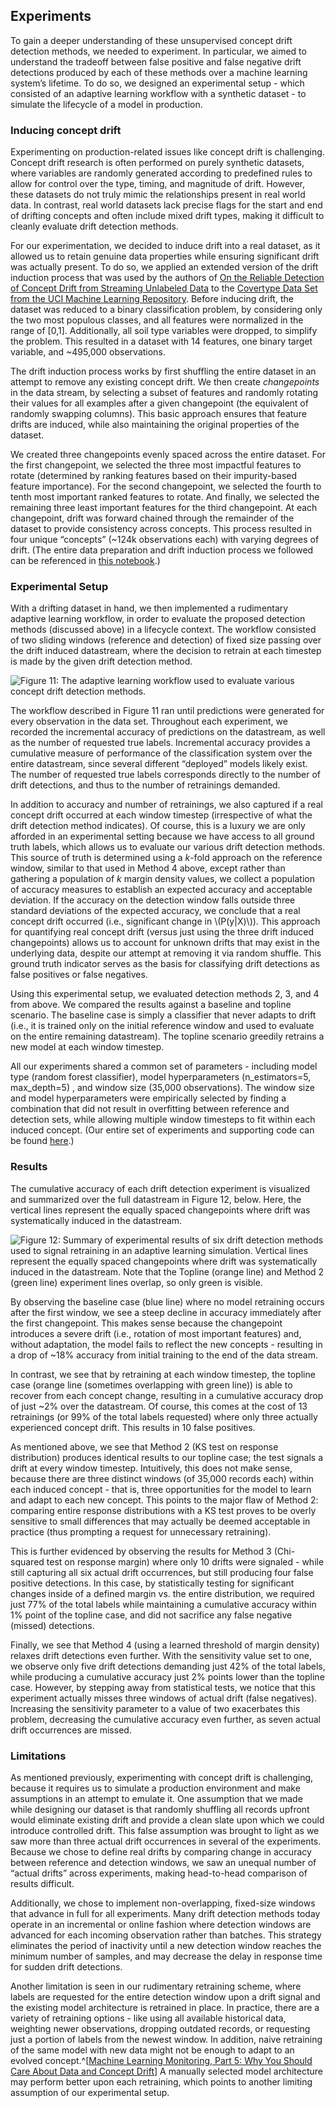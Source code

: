 ## Experiments

To gain a deeper understanding of these unsupervised concept drift detection methods, we needed to experiment. In particular, we aimed to understand the tradeoff between false positive and false negative drift detections produced by each of these methods over a machine learning system’s lifetime. To do so, we designed an experimental setup - which consisted of an adaptive learning workflow with a synthetic dataset - to simulate the lifecycle of a model in production.

### Inducing concept drift

Experimenting on production-related issues like concept drift is challenging. Concept drift research is often performed on purely synthetic datasets, where variables are randomly generated according to predefined rules to allow for control over the type, timing, and magnitude of drift. However, these datasets do not truly mimic the relationships present in real world data. In contrast, real world datasets lack precise flags for the start and end of drifting concepts and often include mixed drift types, making it difficult to cleanly evaluate drift detection methods.

For our experimentation, we decided to induce drift into a real dataset, as it allowed us to retain genuine data properties while ensuring significant drift was actually present. To do so, we applied an extended version of the drift induction process that was used by the authors of [On the Reliable Detection of Concept Drift from Streaming Unlabeled Data](https://arxiv.org/pdf/1704.00023.pdf) to the [Covertype Data Set from the UCI Machine Learning Repository](https://archive.ics.uci.edu/ml/datasets/covertype)​. Before inducing drift, the dataset was reduced to a binary classification problem, by considering only the two most populous classes, and all features were normalized in the range of [0,1]. Additionally, all soil type variables were dropped, to simplify the problem. This resulted in a dataset with 14 features, one binary target variable, and ~495,000 observations.

The drift induction process works by first shuffling the entire dataset in an attempt to remove any existing concept drift. We then create _changepoints_ in the data stream, by selecting a subset of features and randomly rotating their values for all examples after a given changepoint (the equivalent of randomly swapping columns). This basic approach ensures that feature drifts are induced, while also maintaining the original properties of the dataset. 

We created three changepoints evenly spaced across the entire dataset. For the first changepoint, we selected the three most impactful features to rotate (determined by ranking features based on their impurity-based feature importance). For the second changepoint, we selected the fourth to tenth most important ranked features to rotate. And finally, we selected the remaining three least important features for the third changepoint. At each changepoint, drift was forward chained through the remainder of the dataset to provide consistency across concepts. This process resulted in four unique “concepts” (~124k observations each) with varying degrees of drift. (The entire data preparation and drift induction process we followed can be referenced in [this notebook](https://github.com/fastforwardlabs/concept-drift/blob/main/notebooks/Covertype_EDA.ipynb).)

### Experimental Setup

With a drifting dataset in hand, we then implemented a rudimentary adaptive learning workflow, in order to evaluate the proposed detection methods (discussed above) in a lifecycle context. The workflow consisted of two sliding windows (reference and detection) of fixed size passing over the drift induced datastream, where the decision to retrain at each timestep is made by the given drift detection method. 

![Figure 11: The adaptive learning workflow used to evaluate various concept drift detection methods.](figures/FF22-12.png)

The workflow described in Figure 11 ran until predictions were generated for every observation in the data set. Throughout each experiment, we recorded the incremental accuracy of predictions on the datastream, as well as the number of requested true labels. Incremental accuracy provides a cumulative measure of performance of the classification system over the entire datastream, since several different “deployed” models likely exist. The number of requested true labels corresponds directly to the number of drift detections, and thus to the number of retrainings demanded.

In addition to accuracy and number of retrainings, we also captured if a real concept drift occurred at each window timestep (irrespective of what the drift detection method indicates). Of course, this is a luxury we are only afforded in an experimental setting because we have access to all ground truth labels, which allows us to evaluate our various drift detection methods. This source of truth is determined using a _k_-fold approach on the reference window, similar to that used in Method 4 above, except rather than gathering a population of _k_ margin density values, we collect a population of accuracy measures to establish an expected accuracy and acceptable deviation. If the accuracy on the detection window falls outside three standard deviations of the expected accuracy, we conclude that a real concept drift occurred (i.e., significant change in \\(P(y|X)\\)). This approach for quantifying real concept drift (versus just using the three drift induced changepoints) allows us to account for unknown drifts that may exist in the underlying data, despite our attempt at removing it via random shuffle. This ground truth indicator serves as the basis for classifying drift detections as false positives or false negatives.

Using this experimental setup, we evaluated detection methods 2, 3, and 4 from above. We compared the results against a baseline and topline scenario. The baseline case is simply a classifier that never adapts to drift (i.e., it is trained only on the initial reference window and used to evaluate on the entire remaining datastream). The topline scenario greedily retrains a new model at each window timestep.

All our experiments shared a common set of parameters - including model type (random forest classifier), model hyperparameters (n_estimators=5, max_depth=5) , and window size (35,000 observations). The window size and model hyperparameters were empirically selected by finding a combination that did not result in overfitting between reference and detection sets, while allowing multiple window timesteps to fit within each induced concept. (Our entire set of experiments and supporting code can be found [here](https://github.com/fastforwardlabs/concept-drift.git).)

### Results

The cumulative accuracy of each drift detection experiment is visualized and summarized over the full datastream in Figure 12, below. Here, the vertical lines represent the equally spaced changepoints where drift was systematically induced in the datastream.

![Figure 12: Summary of experimental results of six drift detection methods used to signal retraining in an adaptive learning simulation. Vertical lines represent the equally spaced changepoints where drift was systematically induced in the datastream. Note that the Topline (orange line) and Method 2 (green line) experiment lines overlap, so only green is visible.](figures/FF22-13.png)

By observing the baseline case (blue line) where no model retraining occurs after the first window, we see a steep decline in accuracy immediately after the first changepoint. This makes sense because the changepoint introduces a severe drift (i.e., rotation of most important features) and, without adaptation, the model fails to reflect the new concepts - resulting in a drop of ~18% accuracy from initial training to the end of the data stream.

In contrast, we see that by retraining at each window timestep, the topline case (orange line (sometimes overlapping with green line)) is able to recover from each concept change, resulting in a cumulative accuracy drop of just ~2% over the datastream. Of course, this comes at the cost of 13 retrainings (or 99% of the total labels requested) where only three actually experienced concept drift. This results in 10 false positives. 

As mentioned above, we see that Method 2 (KS test on response distribution) produces identical results to our topline case; the test signals a drift at every window timestep. Intuitively, this does not make sense, because there are three distinct windows (of 35,000 records each) within each induced concept - that is, three opportunities for the model to learn and adapt to each new concept. This points to the major flaw of Method 2:  comparing entire response distributions with a KS test proves to be overly sensitive to small differences that may actually be deemed acceptable in practice (thus prompting a request for unnecessary retraining).

This is further evidenced by observing the results for Method 3 (Chi-squared test on response margin) where only 10 drifts were signaled - while still capturing all six actual drift occurrences, but still producing four false positive detections. In this case, by statistically testing for significant changes inside of a defined margin vs. the entire distribution, we required just 77% of the total labels while maintaining a cumulative accuracy within 1% point of the topline case, and did not sacrifice any false negative (missed) detections.

Finally, we see that Method 4 (using a learned threshold of margin density) relaxes drift detections even further. With the sensitivity value set to one, we observe only five drift detections demanding just 42% of the total labels, while producing a cumulative accuracy just 2% points lower than the topline case. However, by stepping away from statistical tests, we notice that this experiment actually misses three windows of actual drift (false negatives). Increasing the sensitivity parameter to a value of two exacerbates this problem, decreasing the cumulative accuracy even further, as seven actual drift occurrences are missed.

### Limitations

As mentioned previously, experimenting with concept drift is challenging, because it requires us to simulate a production environment and make assumptions in an attempt to emulate it. One assumption that we made while designing our dataset is that randomly shuffling all records upfront would eliminate existing drift and provide a clean slate upon which we could introduce controlled drift. This false assumption was brought to light as we saw more than three actual drift occurrences in several of the experiments. Because we chose to define real drifts by comparing change in accuracy between reference and detection windows, we saw an unequal number of “actual drifts” across experiments, making head-to-head comparison of results difficult.

Additionally, we chose to implement non-overlapping, fixed-size windows that advance in full for all experiments. Many drift detection methods today operate in an incremental or online fashion where detection windows are advanced for each incoming observation rather than batches. This strategy eliminates the period of inactivity until a new detection window reaches the minimum number of samples, and may decrease the delay in response time for sudden drift detections. 

Another limitation is seen in our rudimentary retraining scheme, where labels are requested for the entire detection window upon a drift signal and the existing model architecture is retrained in place. In practice, there are a variety of retraining options - like using all available historical data, weighting newer observations, dropping outdated records, or requesting just a portion of labels from the newest window. In addition, naive retraining of the same model with new data might not be enough to adapt to an evolved concept.^[[Machine Learning Monitoring, Part 5: Why You Should Care About Data and Concept Drift](https://evidentlyai.com/blog/machine-learning-monitoring-data-and-concept-drift)] A manually selected model architecture may perform better upon each retraining, which points to another limiting assumption of our experimental setup.


